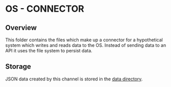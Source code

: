 # OS - CONNECTOR

## Overview

This folder contains the files which make up a connector for a hypothetical system
which writes and reads data to the OS. Instead of sending data to an API it uses the 
file system to persist data.

## Storage

JSON data created by this channel is stored in the [data directory](data).
